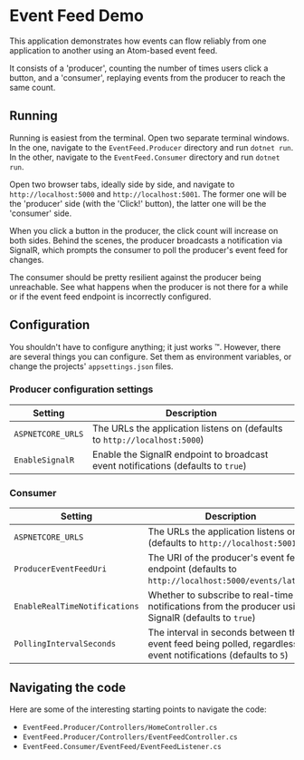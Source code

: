 # Event Feed Demo

This application demonstrates how events can flow reliably from one application to another using an Atom-based event feed.

It consists of a 'producer', counting the number of times users click a button, and a 'consumer', replaying events from the producer to reach the same count.

## Running

Running is easiest from the terminal. Open two separate terminal windows. In the one, navigate to the `EventFeed.Producer` directory and run `dotnet run`. In the other, navigate to the `EventFeed.Consumer` directory and run `dotnet run`.

Open two browser tabs, ideally side by side, and navigate to `http://localhost:5000` and `http://localhost:5001`. The former one will be the 'producer' side (with the 'Click!' button), the latter one will be the 'consumer' side.

When you click a button in the producer, the click count will increase on both sides. Behind the scenes, the producer broadcasts a notification via SignalR, which prompts the consumer to poll the producer's event feed for changes.

The consumer should be pretty resilient against the producer being unreachable. See what happens when the producer is not there for a while or if the event feed endpoint is incorrectly configured.

## Configuration

You shouldn't have to configure anything; it just works :tm:. However, there are several things you can configure. Set them as environment variables, or change the projects' `appsettings.json` files.

### Producer configuration settings

| Setting | Description |
| ------------- | -------------|
| `ASPNETCORE_URLS` | The URLs the application listens on (defaults to `http://localhost:5000`) |
| `EnableSignalR` | Enable the SignalR endpoint to broadcast event notifications (defaults to `true`) |

### Consumer 

| Setting | Description |
| ------------- | -------------|
| `ASPNETCORE_URLS` | The URLs the application listens on (defaults to `http://localhost:5001`) |
| `ProducerEventFeedUri` | The URI of the producer's event feed endpoint (defaults to `http://localhost:5000/events/latest`) |
| `EnableRealTimeNotifications` | Whether to subscribe to real-time notifications from the producer using SignalR (defaults to `true`) |
| `PollingIntervalSeconds` | The interval in seconds between the event feed being polled, regardless of event notifications (defaults to `5`) |

## Navigating the code

Here are some of the interesting starting points to navigate the code:

* `EventFeed.Producer/Controllers/HomeController.cs`
* `EventFeed.Producer/Controllers/EventFeedController.cs`
* `EventFeed.Consumer/EventFeed/EventFeedListener.cs`
